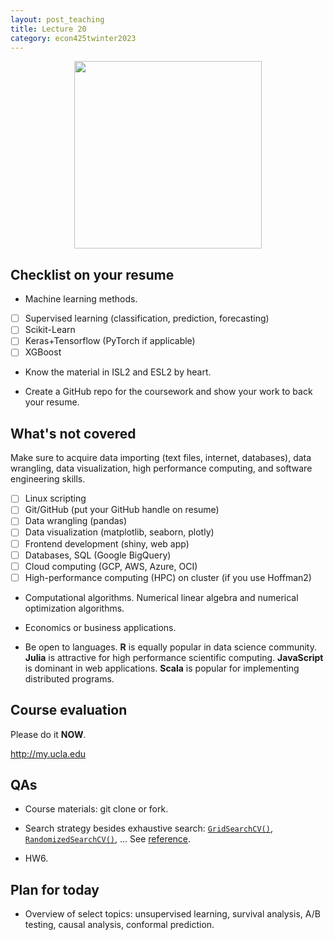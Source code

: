 ```yaml
---
layout: post_teaching
title: Lecture 20
category: econ425twinter2023
---
```


<p align="center">
<img src="https://ucla-biostat-203b.github.io/2023winter/slides/12-dbplyr/data-scientist-datacamp.jpg" width=300>
</p>

## Checklist on your resume

* Machine learning methods. 

- [ ] Supervised learning (classification, prediction, forecasting)  
- [ ] Scikit-Learn
- [ ] Keras+Tensorflow (PyTorch if applicable)
- [ ] XGBoost  

* Know the material in ISL2 and ESL2 by heart. 

* Create a GitHub repo for the coursework and show your work to back your resume.     

## What's not covered

Make sure to acquire data importing (text files, internet, databases), data wrangling, data visualization, high performance computing, and software engineering skills.

- [ ] Linux scripting  
- [ ] Git/GitHub (put your GitHub handle on resume)  
- [ ] Data wrangling (pandas)   
- [ ] Data visualization (matplotlib, seaborn, plotly)  
- [ ] Frontend development (shiny, web app)  
- [ ] Databases, SQL (Google BigQuery)  
- [ ] Cloud computing (GCP, AWS, Azure, OCI)  
- [ ] High-performance computing (HPC) on cluster (if you use Hoffman2)  

- Computational algorithms. Numerical linear algebra and numerical optimization algorithms. 

- Economics or business applications.

- Be open to languages. **R** is equally popular in data science community. **Julia** is attractive for high performance scientific computing. **JavaScript** is dominant in web applications. **Scala** is popular for implementing distributed programs. 

## Course evaluation

Please do it **NOW**. 

<http://my.ucla.edu>

## QAs

* Course materials: git clone or fork.

* Search strategy besides exhaustive search: [`GridSearchCV()`](https://scikit-learn.org/stable/modules/generated/sklearn.model_selection.GridSearchCV.html#sklearn.model_selection.GridSearchCV), [`RandomizedSearchCV()`](https://scikit-learn.org/stable/modules/generated/sklearn.model_selection.RandomizedSearchCV.html#sklearn.model_selection.RandomizedSearchCV), ... See [reference](https://scikit-learn.org/stable/modules/classes.html#hyper-parameter-optimizers).

* HW6. 

## Plan for today

* Overview of select topics: unsupervised learning, survival analysis, A/B testing, causal analysis, conformal prediction.
